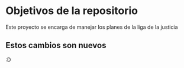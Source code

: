 # Objetivos de la repositorio

Este proyecto se encarga de manejar los planes de la liga de la justicia


## Estos cambios son nuevos
:D